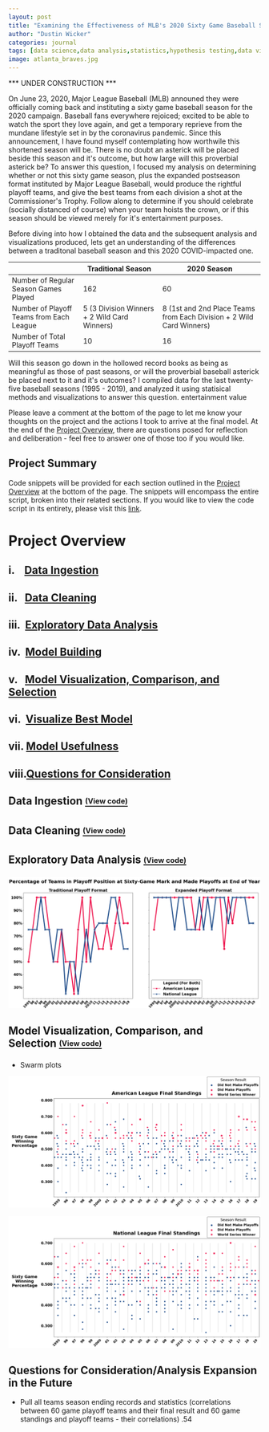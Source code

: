 ```yaml
---
layout: post
title: "Examining the Effectiveness of MLB's 2020 Sixty Game Baseball Season using Python"
author: "Dustin Wicker"
categories: journal
tags: [data science,data analysis,statistics,hypothesis testing,data visualization,data mining,data cleaning,web scraping,python]
image: atlanta_braves.jpg
---
```


*** UNDER CONSTRUCTION ***

On June 23, 2020, Major League Baseball (MLB) announed they were officially coming back and instituting a sixty game baseball season for the 2020 campaign. Baseball fans everywhere rejoiced; excited to be able to watch the sport they love again, and get a temporary reprieve from the mundane lifestyle set in by the coronavirus pandemic. Since this announcement, I have found myself contemplating how worthwile this shortened season will be. There is no doubt an asterick will be placed beside this season and it's outcome, but how large will this proverbial asterick be? To answer this question, I focused my analysis on determining whether or not this sixty game season, plus the expanded postseason format instituted by Major League Baseball, would produce the rightful playoff teams, and give the best teams from each division a shot at the Commissioner's Trophy. Follow along to determine if you should celebrate (socially distanced of course) when your team hoists the crown, or if this season should be viewed merely for it's entertainment purposes.

Before diving into how I obtained the data and the subsequent analysis and visualizations produced, lets get an understanding of the differences between a traditonal baseball season and this 2020 COVID-impacted one.

|                                          | Traditional Season                           | 2020 Season                                                          |
| ---------------------------------------- | -------------------------------------------- | -------------------------------------------------------------------- |
| Number of Regular Season Games Played    | 162                                          | 60                                                                   |
| Number of Playoff Teams from Each League | 5 (3 Division Winners + 2 Wild Card Winners) | 8 (1st and 2nd Place Teams from Each Division + 2 Wild Card Winners) |
| Number of Total Playoff Teams            | 10                                           | 16                                                                   |



Will this season go down in the hollowed record books as being as meaningful as those of past seasons, or will the proverbial baseball asterick be placed next to it and it's outcomes? I compiled data for the last twenty-five baseball seasons (1995 - 2019), and analyzed it using statisical methods and visualizations to answer this question. entertainment value




 Please leave a comment at the bottom of the page to let me know your thoughts on the project and the actions I took to arrive at the final model. At the end of the [Project Overview](#project-overview), there are questions posed for reflection and deliberation - feel free to answer one of those too if you would like.

## Project Summary  

Code snippets will be provided for each section outlined in the [Project Overview](#project-overview) at the bottom of the page. The snippets will encompass the entire script, broken into their related sections. If you would like to view the code script in its entirety, please visit this [link](https://github.com/dustinwicker/Heart-Disease-Detection/blob/master/heart_disease_code.py/?target=%22_blank%22).
 
# Project Overview  
## i.    [Data Ingestion](#data-ingestionview-code)
## ii.   [Data Cleaning](#data-cleaningview-code)
## iii.  [Exploratory Data Analysis](#exploratory-data-analysisview-code)
## iv.  [Model Building](#model-buildingview-code)
## v.   [Model Visualization, Comparison, and Selection](#model-visualization-comparison-and-selectionview-code)
## vi.  [Visualize Best Model](#visualize-best-modelview-code)
## vii. [Model Usefulness](#model-usefulness)
## viii.[Questions for Consideration](#questions-for-consideration) 
  
## Data Ingestion [<sub><sup>(View code)</sup></sub>](#data-ingestion)  

## Data Cleaning [<sub><sup>(View code)</sup></sub>](#data-cleaning)


## Exploratory Data Analysis [<sub><sup>(View code)</sup></sub>](#exploratory-data-analysis)

![Line Plot](/assets/img/line_plot_percent_sixty_season_end.png "Line Plot Denoting the Percentage of Teams in Playoff Position at Sixty-Game Mark and Made Playoffs at End of Year")

   
## Model Visualization, Comparison, and Selection [<sub><sup>(View code)</sup></sub>](#model-visualization-comparison-and-selection)
* Swarm plots 

![AL Swarm_Plot](/assets/img/american_league_swarmplot.png "Swarm Plot Denoting Sixty Game Winning Percentage of American League Teams and their Season Ending Result")  

![NL Swarm_Plot](/assets/img/national_league_swarmplot.png "Swarm Plot Denoting Sixty Game Winning Percentage of National League Teams and their Season Ending Result")  

## Questions for Consideration/Analysis Expansion in the Future
* Pull all teams season ending records and statistics (correlations between 60 game playoff teams and their final result and 60 game standings and playoff teams - their correlations) .54

